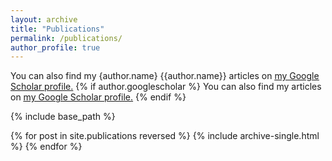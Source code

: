 ```yaml
---
layout: archive
title: "Publications"
permalink: /publications/
author_profile: true
---
```

You can also find my {author.name} {{author.name}} articles on <u><a href="{{author.name}}">my Google Scholar profile</a>.</u>
{% if author.googlescholar %}
  You can also find my articles on <u><a href="{{author.googlescholar}}">my Google Scholar profile</a>.</u>
{% endif %}

{% include base_path %}

{% for post in site.publications reversed %}
  {% include archive-single.html %}
{% endfor %}
